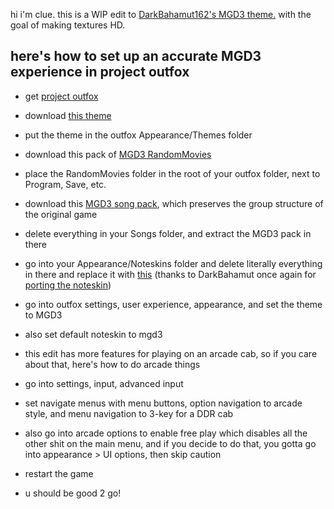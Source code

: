 hi i'm clue.
this is a WIP edit to [DarkBahamut162's MGD3 theme.](https://github.com/DarkBahamut162/MGD3) with the goal of making textures HD.


## here's how to set up an accurate MGD3 experience in project outfox
* get [project outfox](https://projectoutfox.com)
* download [this theme](https://github.com/evanclue/MGD3-edits/archive/refs/heads/master.zip)
* put the theme in the outfox Appearance/Themes folder
* download this pack of [MGD3 RandomMovies](https://drive.google.com/file/d/1yUtG9TSgezMn0SnFHq9lFReDZzsNLnGO/view?usp=sharing)
* place the RandomMovies folder in the root of your outfox folder, next to Program, Save, etc.
* download this [MGD3 song pack](https://drive.google.com/file/d/1y357PG8iWPFJjWljbcZsHbul3PLhCmgG/view?usp=sharing), which preserves the group structure of the original game
* delete everything in your Songs folder, and extract the MGD3 pack in there
* go into your Appearance/Noteskins folder and delete literally everything in there and replace it with [this](https://drive.google.com/file/d/1xkg4uVeCaqBxg081Kn77PaFAoJ5_X7iG/view?usp=sharing) (thanks to DarkBahamut once again for [porting the noteskin](https://github.com/DarkBahamut162/global))
* go into outfox settings, user experience, appearance, and set the theme to MGD3
* also set default noteskin to mgd3

* this edit has more features for playing on an arcade cab, so if you care about that, here's how to do arcade things
* go into settings, input, advanced input
* set navigate menus with menu buttons, option navigation to arcade style, and menu navigation to 3-key for a DDR cab
* also go into arcade options to enable free play which disables all the other shit on the main menu, and if you decide to do that, you gotta go into appearance > UI options, then skip caution
* restart the game

* u should be good 2 go!
